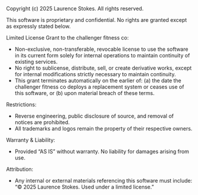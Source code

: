 Copyright (c) 2025 Laurence Stokes. All rights reserved.

This software is proprietary and confidential. No rights are granted except as expressly stated below.

Limited License Grant to the challenger fitness co:
- Non-exclusive, non-transferable, revocable license to use the software in its current form
  solely for internal operations to maintain continuity of existing services.
- No right to sublicense, distribute, sell, or create derivative works, except for internal
  modifications strictly necessary to maintain continuity.
- This grant terminates automatically on the earlier of:
  (a) the date the challenger fitness co deploys a replacement system or ceases use
  of this software, or (b) upon material breach of these terms.

Restrictions:
- Reverse engineering, public disclosure of source, and removal of notices are prohibited.
- All trademarks and logos remain the property of their respective owners.

Warranty & Liability:
- Provided “AS IS” without warranty. No liability for damages arising from use.

Attribution:
- Any internal or external materials referencing this software must include:
  “© 2025 Laurence Stokes. Used under a limited license.”
